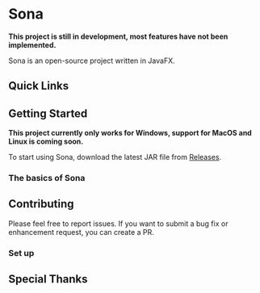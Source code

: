 # Sona

**This project is still in development, most features have not been implemented.**

Sona is an open-source project written in JavaFX.

## Quick Links

## Getting Started

**This project currently only works for Windows, support for MacOS and Linux is coming soon.**

To start using Sona, download the latest JAR file from [Releases](https://github.com/cervonwong/Sona/releases).

### The basics of Sona

## Contributing

Please feel free to report issues. If you want to submit a bug fix or enhancement request, you can create a PR.

### Set up

## Special Thanks
